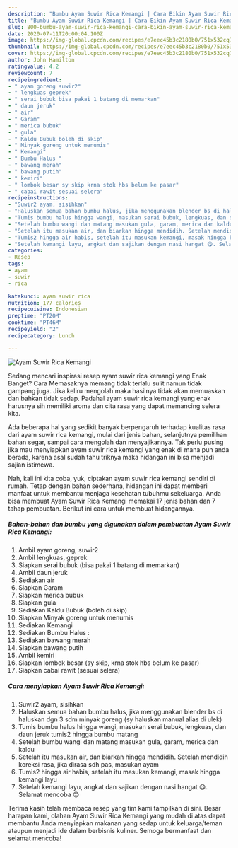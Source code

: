 ```yaml
---
description: "Bumbu Ayam Suwir Rica Kemangi | Cara Bikin Ayam Suwir Rica Kemangi Yang Lezat"
title: "Bumbu Ayam Suwir Rica Kemangi | Cara Bikin Ayam Suwir Rica Kemangi Yang Lezat"
slug: 800-bumbu-ayam-suwir-rica-kemangi-cara-bikin-ayam-suwir-rica-kemangi-yang-lezat
date: 2020-07-11T20:00:04.100Z
image: https://img-global.cpcdn.com/recipes/e7eec45b3c2180b0/751x532cq70/ayam-suwir-rica-kemangi-foto-resep-utama.jpg
thumbnail: https://img-global.cpcdn.com/recipes/e7eec45b3c2180b0/751x532cq70/ayam-suwir-rica-kemangi-foto-resep-utama.jpg
cover: https://img-global.cpcdn.com/recipes/e7eec45b3c2180b0/751x532cq70/ayam-suwir-rica-kemangi-foto-resep-utama.jpg
author: John Hamilton
ratingvalue: 4.2
reviewcount: 7
recipeingredient:
- " ayam goreng suwir2"
- " lengkuas geprek"
- " serai bubuk bisa pakai 1 batang di memarkan"
- " daun jeruk"
- " air"
- " Garam"
- " merica bubuk"
- " gula"
- " Kaldu Bubuk boleh di skip"
- " Minyak goreng untuk menumis"
- " Kemangi"
- " Bumbu Halus "
- " bawang merah"
- " bawang putih"
- " kemiri"
- " lombok besar sy skip krna stok hbs belum ke pasar"
- " cabai rawit sesuai selera"
recipeinstructions:
- "Suwir2 ayam, sisihkan"
- "Haluskan semua bahan bumbu halus, jika menggunakan blender bs di haluskan dgn 3 sdm minyak goreng (sy haluskan manual alias di ulek)"
- "Tumis bumbu halus hingga wangi, masukan serai bubuk, lengkuas, dan daun jeruk tumis2 hingga bumbu matang"
- "Setelah bumbu wangi dan matang masukan gula, garam, merica dan kaldu"
- "Setelah itu masukan air, dan biarkan hingga mendidih. Setelah mendidih koreksi rasa, jika dirasa sdh pas, masukan ayam"
- "Tumis2 hingga air habis, setelah itu masukan kemangi, masak hingga kemangi layu"
- "Setelah kemangi layu, angkat dan sajikan dengan nasi hangat 😋. Selamat mencoba 😊"
categories:
- Resep
tags:
- ayam
- suwir
- rica

katakunci: ayam suwir rica 
nutrition: 177 calories
recipecuisine: Indonesian
preptime: "PT20M"
cooktime: "PT46M"
recipeyield: "2"
recipecategory: Lunch

---
```



![Ayam Suwir Rica Kemangi](https://img-global.cpcdn.com/recipes/e7eec45b3c2180b0/751x532cq70/ayam-suwir-rica-kemangi-foto-resep-utama.jpg)

Sedang mencari inspirasi resep ayam suwir rica kemangi yang Enak Banget? Cara Memasaknya memang tidak terlalu sulit namun tidak gampang juga. Jika keliru mengolah maka hasilnya tidak akan memuaskan dan bahkan tidak sedap. Padahal ayam suwir rica kemangi yang enak harusnya sih memiliki aroma dan cita rasa yang dapat memancing selera kita.

Ada beberapa hal yang sedikit banyak berpengaruh terhadap kualitas rasa dari ayam suwir rica kemangi, mulai dari jenis bahan, selanjutnya pemilihan bahan segar, sampai cara mengolah dan menyajikannya. Tak perlu pusing jika mau menyiapkan ayam suwir rica kemangi yang enak di mana pun anda berada, karena asal sudah tahu triknya maka hidangan ini bisa menjadi sajian istimewa.




Nah, kali ini kita coba, yuk, ciptakan ayam suwir rica kemangi sendiri di rumah. Tetap dengan bahan sederhana, hidangan ini dapat memberi manfaat untuk membantu menjaga kesehatan tubuhmu sekeluarga. Anda bisa membuat Ayam Suwir Rica Kemangi memakai 17 jenis bahan dan 7 tahap pembuatan. Berikut ini cara untuk membuat hidangannya.

<!--inarticleads1-->

##### Bahan-bahan dan bumbu yang digunakan dalam pembuatan Ayam Suwir Rica Kemangi:

1. Ambil  ayam goreng, suwir2
1. Ambil  lengkuas, geprek
1. Siapkan  serai bubuk (bisa pakai 1 batang di memarkan)
1. Ambil  daun jeruk
1. Sediakan  air
1. Siapkan  Garam
1. Siapkan  merica bubuk
1. Siapkan  gula
1. Sediakan  Kaldu Bubuk (boleh di skip)
1. Siapkan  Minyak goreng untuk menumis
1. Sediakan  Kemangi
1. Sediakan  Bumbu Halus :
1. Sediakan  bawang merah
1. Siapkan  bawang putih
1. Ambil  kemiri
1. Siapkan  lombok besar (sy skip, krna stok hbs belum ke pasar)
1. Siapkan  cabai rawit (sesuai selera)




<!--inarticleads2-->

##### Cara menyiapkan Ayam Suwir Rica Kemangi:

1. Suwir2 ayam, sisihkan
1. Haluskan semua bahan bumbu halus, jika menggunakan blender bs di haluskan dgn 3 sdm minyak goreng (sy haluskan manual alias di ulek)
1. Tumis bumbu halus hingga wangi, masukan serai bubuk, lengkuas, dan daun jeruk tumis2 hingga bumbu matang
1. Setelah bumbu wangi dan matang masukan gula, garam, merica dan kaldu
1. Setelah itu masukan air, dan biarkan hingga mendidih. Setelah mendidih koreksi rasa, jika dirasa sdh pas, masukan ayam
1. Tumis2 hingga air habis, setelah itu masukan kemangi, masak hingga kemangi layu
1. Setelah kemangi layu, angkat dan sajikan dengan nasi hangat 😋. Selamat mencoba 😊




Terima kasih telah membaca resep yang tim kami tampilkan di sini. Besar harapan kami, olahan Ayam Suwir Rica Kemangi yang mudah di atas dapat membantu Anda menyiapkan makanan yang sedap untuk keluarga/teman ataupun menjadi ide dalam berbisnis kuliner. Semoga bermanfaat dan selamat mencoba!
